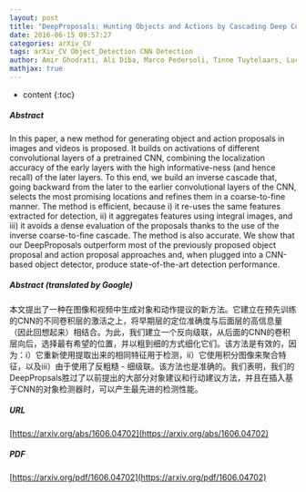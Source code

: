 ```yaml
---
layout: post
title: "DeepProposals: Hunting Objects and Actions by Cascading Deep Convolutional Layers"
date: 2016-06-15 09:57:27
categories: arXiv_CV
tags: arXiv_CV Object_Detection CNN Detection
author: Amir Ghodrati, Ali Diba, Marco Pedersoli, Tinne Tuytelaars, Luc Van Gool
mathjax: true
---
```


* content
{:toc}

##### Abstract
In this paper, a new method for generating object and action proposals in images and videos is proposed. It builds on activations of different convolutional layers of a pretrained CNN, combining the localization accuracy of the early layers with the high informative-ness (and hence recall) of the later layers. To this end, we build an inverse cascade that, going backward from the later to the earlier convolutional layers of the CNN, selects the most promising locations and refines them in a coarse-to-fine manner. The method is efficient, because i) it re-uses the same features extracted for detection, ii) it aggregates features using integral images, and iii) it avoids a dense evaluation of the proposals thanks to the use of the inverse coarse-to-fine cascade. The method is also accurate. We show that our DeepProposals outperform most of the previously proposed object proposal and action proposal approaches and, when plugged into a CNN-based object detector, produce state-of-the-art detection performance.

##### Abstract (translated by Google)
本文提出了一种在图像和视频中生成对象和动作提议的新方法。它建立在预先训练的CNN的不同卷积层的激活之上，将早期层的定位准确度与后面层的高信息量（因此回想起来）相结合。为此，我们建立一个反向级联，从后面的CNN的卷积层向后，选择最有希望的位置，并以粗到细的方式细化它们。该方法是有效的，因为：i）它重新使用提取出来的相同特征用于检测，ii）它使用积分图像来聚合特征，以及iii）由于使用了反粗糙 - 细级联。该方法也是准确的。我们表明，我们的DeepPropsals胜过了以前提出的大部分对象建议和行动建议方法，并且在插入基于CNN的对象检测器时，可以产生最先进的检测性能。

##### URL
[https://arxiv.org/abs/1606.04702](https://arxiv.org/abs/1606.04702)

##### PDF
[https://arxiv.org/pdf/1606.04702](https://arxiv.org/pdf/1606.04702)

